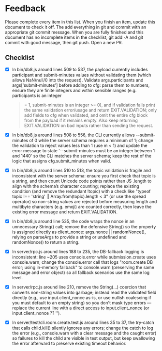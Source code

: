 # Feedback

Please complete every item in this list. When you finish an item, update this
document to check it off. The add everything in git and commit with an
appropriate git commit message. When you are fully finished and this document
has no incomplete items in the checklist, git add -A and git commit with good
message, then git push. Open a new PR.

## Checklist

- [x] In bin/db8.js around lines 509 to 537, the payload currently includes
      participant and submit-minutes values without validating them (which allows
      NaN/null/0 into the request). Validate args.participants and
      args['submit-minutes'] before adding to cfg: parse them to numbers, ensure
      they are finite integers and within sensible ranges (e.g. participants is an
      integer

  > = 1, submit-minutes is an integer >= 0), and if validation fails print the
  > same
  > validation error/usage and return EXIT.VALIDATION; only add fields to cfg
  > when
  > validated, and omit the entire cfg block from the payload if it remains
  > empty.
  > Also keep returning EXIT.VALIDATION on bad inputs rather than sending the
  > request.

- [x] In bin/db8.js around lines 508 to 556, the CLI currently allows
      --submit-minutes of 0 while the server schema requires a minimum of 1; change
      the validation to reject values less than 1 (use m < 1) and update the error
      message to state '--submit-minutes must be an integer between 1 and 1440' so
      the CLI matches the server schema; keep the rest of the logic that assigns
      cfg.submit_minutes when valid.

- [x] In bin/db8.js around lines 510 to 513, the topic validation is fragile and
      inconsistent with the server schema: ensure you first check that topic is a
      string, and then count Unicode code points rather than JS .length to align
      with the schema’s character counting; replace the existing condition (and
      remove the redundant !topic) with a check like "typeof topic !== 'string' ||
      Array.from(topic).length < 3" (or use the spread operator) so non-string
      values are rejected before measuring length and multibyte characters (e.g.
      emoji) are counted correctly, then leave the existing error message and return
      EXIT.VALIDATION.

- [x] In bin/db8.js around line 535, the code wraps the nonce in an unnecessary
      String() call; remove the defensive String() so the property is assigned
      directly as client_nonce: args.nonce || randomNonce(), relying on parseArgs to
      provide a string or undefined and randomNonce() to return a string.

- [x] In server/rpc.js around lines 188 to 235, the DB-fallback logging is
      inconsistent: line ~205 uses console.error while submission.create uses
      console.warn; change the console.error call that logs "room.create DB error;
      using in-memory fallback" to console.warn (preserving the same message and
      error object) so all fallback scenarios use the same log level.

- [x] In server/rpc.js around line 210, remove the String(...) coercion that
      converts non-string values into garbage; instead read the validated field
      directly (e.g., use input.client_nonce as-is, or use nullish coalescing if you
      must default to an empty string) so you don't mask type errors — replace the
      current line with a direct access to input.client_nonce (or input.client_nonce
      ?? '').

- [x] In server/test/cli.room.create.test.js around lines 35 to 37, the
      try-catch that calls child.kill() silently ignores any errors; change the
      catch to log the error (e.g., console.warn with a clear message and the caught
      error) so failures to kill the child are visible in test output, but keep
      swallowing the error afterward to preserve existing timeout behavior.
